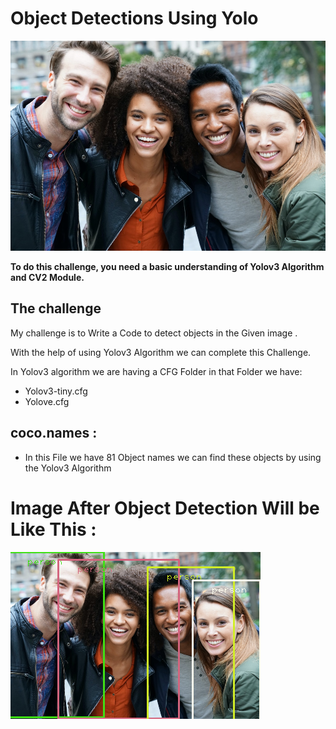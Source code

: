 # Object Detections Using Yolo

![Before Detection](groupFriendsBeforeDetection.jpeg)

**To do this challenge, you need a basic understanding of Yolov3 Algorithm and CV2 Module.**

## The challenge

My challenge is to Write a Code to detect objects in the Given image .

With the help of using Yolov3 Algorithm we can complete this Challenge.

In Yolov3 algorithm we are having a CFG Folder in that Folder we have:

- Yolov3-tiny.cfg
- Yolove.cfg

## coco.names :
- In this File we have 81 Object names we can find these objects by using the Yolov3 Algorithm


# Image After Object Detection Will be Like This :

![After Detection](ObjectDetectiondone.png)

